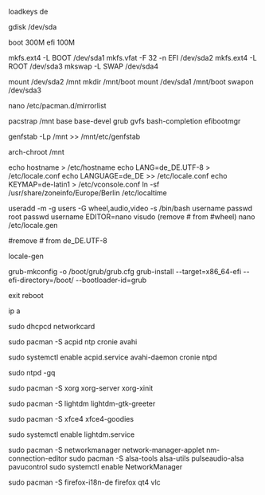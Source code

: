 loadkeys de

gdisk /dev/sda

boot 300M
efi 100M


mkfs.ext4 -L BOOT /dev/sda1
mkfs.vfat -F 32 -n EFI /dev/sda2
mkfs.ext4 -L ROOT /dev/sda3
mkswap -L SWAP /dev/sda4

mount /dev/sda2 /mnt
mkdir /mnt/boot
mount /dev/sda1 /mnt/boot
swapon /dev/sda3

nano /etc/pacman.d/mirrorlist

pacstrap /mnt base base-devel grub gvfs bash-completion efibootmgr

genfstab -Lp /mnt >> /mnt/etc/genfstab

arch-chroot /mnt

echo hostname > /etc/hostname
echo LANG=de_DE.UTF-8 > /etc/locale.conf
echo LANGUAGE=de_DE >> /etc/locale.conf
echo KEYMAP=de-latin1 > /etc/vconsole.conf
ln -sf /usr/share/zoneinfo/Europe/Berlin /etc/localtime

useradd -m -g users -G wheel,audio,video -s /bin/bash username
passwd root
passwd username
EDITOR=nano visudo (remove # from #wheel)
nano /etc/locale.gen

#remove # from de_DE.UTF-8

locale-gen

grub-mkconfig -o /boot/grub/grub.cfg
grub-install --target=x86_64-efi --efi-directory=/boot/ --bootloader-id=grub

exit
reboot

ip a

sudo dhcpcd networkcard

sudo pacman -S acpid ntp cronie avahi

sudo systemctl enable acpid.service avahi-daemon cronie ntpd

sudo ntpd -gq

sudo pacman -S xorg xorg-server xorg-xinit

sudo pacman -S lightdm lightdm-gtk-greeter

sudo pacman -S xfce4 xfce4-goodies

sudo systemctl enable lightdm.service


sudo pacman -S networkmanager network-manager-applet nm-connection-editor
sudo pacman -S alsa-tools alsa-utils pulseaudio-alsa pavucontrol
sudo systemctl enable NetworkManager

sudo pacman -S firefox-i18n-de firefox qt4 vlc
